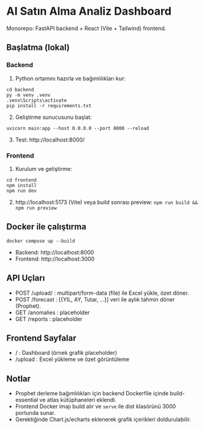 # AI Satın Alma Analiz Dashboard

Monorepo: FastAPI backend + React (Vite + Tailwind) frontend.

## Başlatma (lokal)

### Backend
1. Python ortamını hazırla ve bağımlılıkları kur:
```
cd backend
py -m venv .venv
.venv\Scripts\activate
pip install -r requirements.txt
```
2. Geliştirme sunucusunu başlat:
```
uvicorn main:app --host 0.0.0.0 --port 8000 --reload
```
3. Test: http://localhost:8000/

### Frontend
1. Kurulum ve geliştirme:
```
cd frontend
npm install
npm run dev
```
2. http://localhost:5173 (Vite) veya build sonrası preview: `npm run build && npm run preview`

## Docker ile çalıştırma
```
docker compose up --build
```
- Backend: http://localhost:8000
- Frontend: http://localhost:3000

## API Uçları
- POST /upload/ : multipart/form-data (file) ile Excel yükle, özet döner.
- POST /forecast : [{YIL, AY, Tutar, ...}] veri ile aylık tahmin döner (Prophet).
- GET /anomalies : placeholder
- GET /reports : placeholder

## Frontend Sayfalar
- / : Dashboard (örnek grafik placeholder)
- /upload : Excel yükleme ve özet görüntüleme

## Notlar
- Prophet derleme bağımlılıkları için backend Dockerfile içinde build-essential ve atlas kütüphaneleri eklendi.
- Frontend Docker imajı build alır ve `serve` ile dist klasörünü 3000 portunda sunar.
- Gerektiğinde Chart.js/echarts eklenerek grafik içerikleri doldurulabilir.
